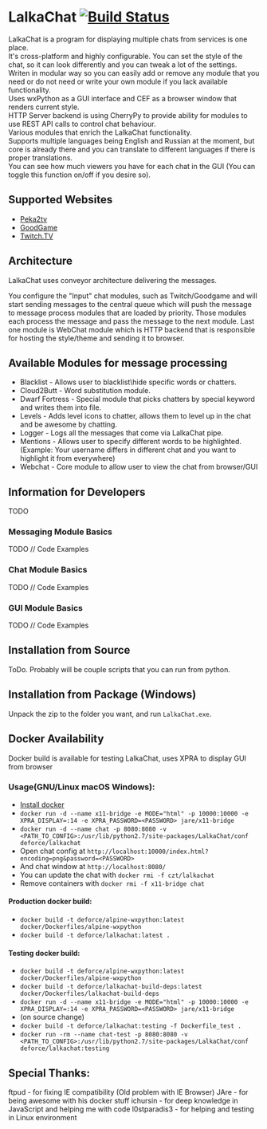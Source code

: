 # LalkaChat [![Build Status](https://travis-ci.org/DeForce/LalkaChat.svg?branch=develop)](https://travis-ci.org/DeForce/LalkaChat)

  LalkaChat is a program for displaying multiple chats from services is one place.  
  It's cross-platform and highly configurable. You can set the style of the chat, so it can look differently and you can tweak a lot of the settings.  
  Writen in modular way so you can easily add or remove any module that you need or do not need or write your own module if you lack available functionality.  
  Uses wxPython as a GUI interface and CEF as a browser window that renders current style.  
  HTTP Server backend is using CherryPy to provide ability for modules to use REST API calls to control chat behaviour.  
  Various modules that enrich the LalkaChat functionality.  
  Supports multiple languages being English and Russian at the moment, but core is already there
  and you can translate to different languages if there is proper translations.  
  You can see how much viewers you have for each chat in the GUI (You can toggle this function on/off if you desire so).  

## Supported Websites

* [Peka2tv](http://peka2.tv/)
* [GoodGame](https://goodgame.ru/)
* [Twitch.TV](https://www.twitch.tv/)

## Architecture

LalkaChat uses conveyor architecture delivering the messages.

You configure the "Input" chat modules, such as Twitch/Goodgame and will start sending messages to the central queue 
 which will push the message to message process modules that are loaded by priority. 
Those modules each process the message and pass the message to the next module.
Last one module is WebChat module which is HTTP backend that is responsible for hosting the style/theme and sending it to browser.

## Available Modules for message processing

* Blacklist - Allows user to blacklist\hide specific words or chatters.
* Cloud2Butt - Word substitution module.
* Dwarf Fortress - Special module that picks chatters by special keyword and writes them into file.
* Levels - Adds level icons to chatter, allows them to level up in the chat and be awesome by chatting.
* Logger - Logs all the messages that come via LalkaChat pipe.
* Mentions - Allows user to specify different words to be highlighted. 
  (Example: Your username differs in different chat and you want to highlight it from everywhere)
* Webchat - Core module to allow user to view the chat from browser/GUI 

## Information for Developers
TODO
### Messaging Module Basics
TODO // Code Examples
### Chat Module Basics
TODO // Code Examples
### GUI Module Basics
TODO // Code Examples

## Installation from Source

 ToDo. Probably will be couple scripts that you can run from python.

## Installation from Package (Windows)

Unpack the zip to the folder you want, and run `LalkaChat.exe`.

## Docker Availability
Docker build is available for testing LalkaChat, uses XPRA to display GUI from browser

### Usage(GNU/Linux macOS Windows):
 - [Install docker](https://docs.docker.com/engine/installation/)
 - `docker run -d --name x11-bridge -e MODE="html" -p 10000:10000 -e XPRA_DISPLAY=:14 -e XPRA_PASSWORD=<PASSWORD> jare/x11-bridge`
 - `docker run -d --name chat -p 8080:8080 -v <PATH_TO_CONFIG>:/usr/lib/python2.7/site-packages/LalkaChat/conf deforce/lalkachat`
 - Open chat config at `http://localhost:10000/index.html?encoding=png&password=<PASSWORD>`
 - And chat window at `http://localhost:8080/`
 - You can update the chat with `docker rmi -f czt/lalkachat`
 - Remove containers with `docker rmi -f x11-bridge chat`


#### Production docker build:

 - `docker build -t deforce/alpine-wxpython:latest docker/Dockerfiles/alpine-wxpython`
 - `docker build -t deforce/lalkachat:latest .`

#### Testing docker build:
 - `docker build -t deforce/alpine-wxpython:latest docker/Dockerfiles/alpine-wxpython`
 - `docker build -t deforce/lalkachat-build-deps:latest docker/Dockerfiles/lalkachat-build-deps`
 - `docker run -d --name x11-bridge -e MODE="html" -p 10000:10000 -e XPRA_DISPLAY=:14 -e XPRA_PASSWORD=<PASSWORD> jare/x11-bridge`
 - (on source change)
  - `docker build -t deforce/lalkachat:testing -f Dockerfile_test .`
  - `docker run -rm --name chat-test -p 8080:8080 -v <PATH_TO_CONFIG>:/usr/lib/python2.7/site-packages/LalkaChat/conf deforce/lalkachat:testing`

## Special Thanks:
ftpud - for fixing IE compatibility (Old problem with IE Browser)
JAre - for being awesome with his docker stuff
ichursin - for deep knowledge in JavaScript and helping me with code
l0stparadis3 - for helping and testing in Linux environment
